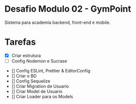 # Desafio Modulo 02 - GymPoint

Sistema para academia backend, front-end e mobile.

# Tarefas

- [x] Criar estrutura
- [ ] Config Nodemon e Sucrase
- [] Config ESLint, Prettier & EditorConfig
- [] Criar o BD
- [] Config Sequelize
- [] Criar Migration de Usuario
- [] Criar Model de Usuario
- [] Criar Loader para os Models